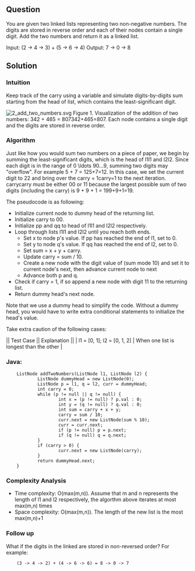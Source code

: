 ## Question

You are given two linked lists representing two non-negative numbers. The digits are stored in reverse order and each of their nodes contain a single digit. Add the two numbers and return it as a linked list.

Input: (2 -> 4 -> 3) + (5 -> 6 -> 4)
Output: 7 -> 0 -> 8



## Solution


### Intuition
Keep track of the carry using a variable and simulate digits-by-digits sum starting from the head of list, which contains the least-significant digit.

![2_add_two_numbers.svg](https://leetcode.com/media/documents/2_add_two_numbers.svg)
Figure 1. Visualization of the addition of two numbers: 342 + 465 = 807342+465=807.
Each node contains a single digit and the digits are stored in reverse order.

### Algorithm

Just like how you would sum two numbers on a piece of paper, we begin by summing the least-significant digits, which is the head of l1l1 and l2l2. Since each digit is in the range of 0 \ldots 90…9, summing two digits may "overflow". For example 5 + 7 = 125+7=12. In this case, we set the current digit to 22 and bring over the carry = 1carry=1 to the next iteration. carrycarry must be either 00 or 11 because the largest possible sum of two digits (including the carry) is 9 + 9 + 1 = 199+9+1=19.

The pseudocode is as following:

* Initialize current node to dummy head of the returning list.
* Initialize carry to 00.
* Initialize pp and qq to head of l1l1 and l2l2 respectively.
* Loop through lists l1l1 and l2l2 until you reach both ends. 
  * Set x to node p's value. If pp has reached the end of l1, set to 0.
  * Set y to node q's value. If qq has reached the end of l2, set to 0.
  * Set sum = x + y + carry.
  * Update carry = sum / 10.
  * Create a new node with the digit value of (sum mode 10) and set it to current node's next, then advance current node to next
  * Advance both p and q.
* Check if carry = 1, if so append a new node with digit 11 to the returning list.
* Return dummy head's next node.


Note that we use a dummy head to simplify the code. Without a dummy head, you would have to write extra conditional statements to initialize the head's value.

Take extra caution of the following cases:

|| Test Case || Explanation ||
| l1 = [0, 1]; l2 = [0, 1, 2] | When one list is longest than the other |

### Java:

		ListNode addTwoNumbers(ListNode l1, ListNode l2) {
				ListNode dummyHead = new ListNode(0);
				ListNode p = l1, q = l2, curr = dummyHead;
				int carry = 0;
				while (p != null || q != null) {
						int x = (p != null) ? p.val : 0;
						int y = (q != null) ? q.val : 0;
						int sum = carry + x + y;
						carry = sum / 10;
						curr.next = new ListNode(sum % 10);
						curr = curr.next;
						if (p != null) p = p.next;
						if (q != null) q = q.next;
				}
				if (carry > 0) {
						curr.next = new ListNode(carry);
				}
				return dummyHead.next;
		}

### Complexity Analysis

* Time complexity: O(max(m,n)). Assume that m and n represents the length of l1 and l2 respectively, the algorthm above iterates at most max(m,n) times
* Space complexity: O(max(m,n)). The length of the new list is the most max(m,n)+1

### Follow up
What if the digits in the linked are stored in non-reversed order? For example:

		(3 -> 4 -> 2) + (4 -> 6 -> 6) = 8 -> 0 -> 7
